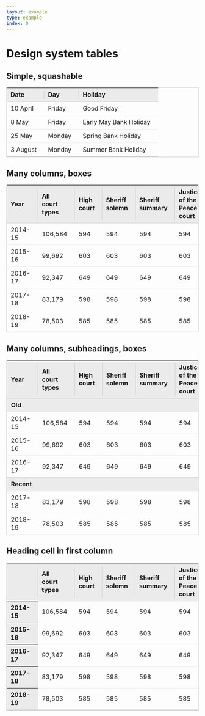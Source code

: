 ```yaml
---
layout: example
type: example
index: 0
---
```

<style>

table {
    border: 1px solid #ccc;
    font-size: 16px;
    line-height: 21px;
    width: 100%;
}

th {
    background-color: #ebebeb;
    font-weight: bold;
    position: relative;
    text-align: left;
}

th[colspan] {
    border: 1px solid #ccc;
}

th:not(:first-child)::before {
    border-left: 1px solid #ccc;
    bottom: 7px;
    content: '';
    left: -1px;
    position: absolute;
    top: 7px;
}

tr > * {
    padding: 7px 20px 7px 10px;
}

tr:hover {
    background-color: #fafafa;
}

tr {
    border-bottom: 1px solid #ebebeb;
}

tr:last-child {
    border-bottom-color: #ccc;
}

@media only screen and (max-width: 768px) {
    .boxy thead {
        clip: rect(1px 1px 1px 1px);
        clip: rect(1px, 1px, 1px, 1px);
        height: 1px;
        width: 1px;
        overflow: hidden;
        position: absolute !important;
    }

    .boxy {
        border: 0;
    }

    .boxy tr {
        border: 0;
        display: block;
        margin-bottom: 14px;
    }

    .boxy tr:hover {
        background-color: transparent;
    }

    .boxy tr > * {
        display: block
    }

    .boxy tr > * {
        display: flex;
        border: 1px solid #ccc;
    }

    .boxy tr > td:not(:last-child) {
        border-bottom-color: #ebebeb;
    }

    .boxy tr > th:last-child {
        border-width: 0;
        margin-top: 28px;
    }

    .boxy tr > td:not(:first-child) {
        border-top-width: 0;
    }

    .boxy tr > td::before {
        content: attr(data-heading);
        display: block;
        font-weight: bold;
        width: calc(50% - 15px);
        margin-right: 15px;
    }

    .boxy tr > td:first-child {
        box-shadow: inset 0 4px 0 #ebebeb;
        padding-top: 11px
    }
}

</style>

<h1>Design system tables</h1>

<h2>Simple, squashable</h2>

<table>
    <thead>
        <tr>
            <th>Date</th>
            <th>Day</th>
            <th>Holiday</th>
        </tr>
    </thead>
    <tbody>
        <tr>
            <td>10 April</td>
            <td>Friday</td>
            <td>Good Friday</td>
        </tr>
        <tr>
            <td>8 May</td>
            <td>Friday</td>
            <td>Early May Bank Holiday</td>
        </tr>
        <tr>
            <td>25 May</td>
            <td>Monday</td>
            <td>Spring Bank Holiday</td>
        </tr>
        <tr>
            <td>3 August</td>
            <td>Monday</td>
            <td>Summer Bank Holiday</td>
        </tr>
    </tbody>
</table>

<h2>Many columns, boxes</h2>

<table class="boxy">
    <thead>
        <tr>
            <th>Year</th>
            <th>All court types</th>
            <th>High court</th>
            <th>Sheriff solemn</th>
            <th>Sheriff summary</th>
            <th>Justice of the Peace court</th>
        </tr>
    </thead>
    <tbody>
        <tr>
            <td>2014-15</td>
            <td>106,584</td>
            <td>594</td>
            <td>594</td>
            <td>594</td>
            <td>594</td>
        </tr>
        <tr>
            <td>2015-16</td>
            <td>99,692</td>
            <td>603</td>
            <td>603</td>
            <td>603</td>
            <td>603</td>
        </tr>
        <tr>
            <td>2016-17</td>
            <td>92,347</td>
            <td>649</td>
            <td>649</td>
            <td>649</td>
            <td>649</td>
        </tr>
        <tr>
            <td>2017-18</td>
            <td>83,179</td>
            <td>598</td>
            <td>598</td>
            <td>598</td>
            <td>598</td>
        </tr>
        <tr>
            <td>2018-19</td>
            <td>78,503</td>
            <td>585</td>
            <td>585</td>
            <td>585</td>
            <td>585</td>
        </tr>
    </tbody>
</table>



<h2>Many columns, subheadings, boxes</h2>

<table class="boxy">
    <thead>
        <tr>
            <th>Year</th>
            <th>All court types</th>
            <th>High court</th>
            <th>Sheriff solemn</th>
            <th>Sheriff summary</th>
            <th>Justice of the Peace court</th>
        </tr>
    </thead>
    <tbody>
        <tr><th colspan="6">Old</th></tr>
        <tr>
            <td>2014-15</td>
            <td>106,584</td>
            <td>594</td>
            <td>594</td>
            <td>594</td>
            <td>594</td>
        </tr>
        <tr>
            <td>2015-16</td>
            <td>99,692</td>
            <td>603</td>
            <td>603</td>
            <td>603</td>
            <td>603</td>
        </tr>
        <tr>
            <td>2016-17</td>
            <td>92,347</td>
            <td>649</td>
            <td>649</td>
            <td>649</td>
            <td>649</td>
        </tr>
        <tr><th colspan="6">Recent</th></tr>
        <tr>
            <td>2017-18</td>
            <td>83,179</td>
            <td>598</td>
            <td>598</td>
            <td>598</td>
            <td>598</td>
        </tr>
        <tr>
            <td>2018-19</td>
            <td>78,503</td>
            <td>585</td>
            <td>585</td>
            <td>585</td>
            <td>585</td>
        </tr>
    </tbody>
</table>



<h2>Heading cell in first column</h2>

<table class="boxy">
    <thead>
        <tr>
            <th></th>
            <th>All court types</th>
            <th>High court</th>
            <th>Sheriff solemn</th>
            <th>Sheriff summary</th>
            <th>Justice of the Peace court</th>
        </tr>
    </thead>
    <tbody>
        <tr>
            <th>2014-15</th>
            <td>106,584</td>
            <td>594</td>
            <td>594</td>
            <td>594</td>
            <td>594</td>
        </tr>
        <tr>
            <th>2015-16</th>
            <td>99,692</td>
            <td>603</td>
            <td>603</td>
            <td>603</td>
            <td>603</td>
        </tr>
        <tr>
            <th>2016-17</th>
            <td>92,347</td>
            <td>649</td>
            <td>649</td>
            <td>649</td>
            <td>649</td>
        </tr>
        <tr>
            <th>2017-18</th>
            <td>83,179</td>
            <td>598</td>
            <td>598</td>
            <td>598</td>
            <td>598</td>
        </tr>
        <tr>
            <th>2018-19</th>
            <td>78,503</td>
            <td>585</td>
            <td>585</td>
            <td>585</td>
            <td>585</td>
        </tr>
    </tbody>
</table>

<script>
const trs = document.querySelectorAll('.boxy tr');

let headerRow;

if ([].slice.call(trs[0].cells).filter(cell => cell.tagName === 'TH').length === trs[0].cells.length) {
    headerRow = trs[0];
}

if (headerRow) {
    for (let i = 1, il = trs.length; i < il; i++) {
        [].slice.call(trs[i].cells).forEach(function (td, index) {
            console.log(td)
            td.setAttribute('data-heading', headerRow.cells[index].innerText)
        })
    }
}
</script>
